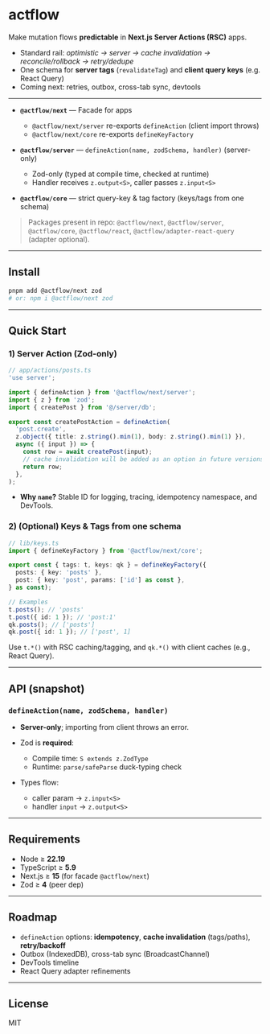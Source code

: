 # actflow

Make mutation flows **predictable** in **Next.js Server Actions (RSC)** apps.

- Standard rail: _optimistic → server → cache invalidation → reconcile/rollback → retry/dedupe_
- One schema for **server tags** (`revalidateTag`) and **client query keys** (e.g. React Query)
- Coming next: retries, outbox, cross-tab sync, devtools

---

- **`@actflow/next`** — Facade for apps
  - `@actflow/next/server` re-exports `defineAction` (client import throws)
  - `@actflow/next/core` re-exports `defineKeyFactory`

- **`@actflow/server`** — `defineAction(name, zodSchema, handler)` (server-only)
  - Zod-only (typed at compile time, checked at runtime)
  - Handler receives `z.output<S>`, caller passes `z.input<S>`

- **`@actflow/core`** — strict query-key & tag factory (keys/tags from one schema)

> Packages present in repo: `@actflow/next`, `@actflow/server`, `@actflow/core`, `@actflow/react`, `@actflow/adapter-react-query` (adapter optional).

---

## Install

```bash
pnpm add @actflow/next zod
# or: npm i @actflow/next zod
```

---

## Quick Start

### 1) Server Action (Zod-only)

```ts
// app/actions/posts.ts
'use server';

import { defineAction } from '@actflow/next/server';
import { z } from 'zod';
import { createPost } from '@/server/db';

export const createPostAction = defineAction(
  'post.create',
  z.object({ title: z.string().min(1), body: z.string().min(1) }),
  async ({ input }) => {
    const row = await createPost(input);
    // cache invalidation will be added as an option in future versions
    return row;
  },
);
```

- **Why `name`?** Stable ID for logging, tracing, idempotency namespace, and DevTools.

### 2) (Optional) Keys & Tags from one schema

```ts
// lib/keys.ts
import { defineKeyFactory } from '@actflow/next/core';

export const { tags: t, keys: qk } = defineKeyFactory({
  posts: { key: 'posts' },
  post: { key: 'post', params: ['id'] as const },
} as const);

// Examples
t.posts(); // 'posts'
t.post({ id: 1 }); // 'post:1'
qk.posts(); // ['posts']
qk.post({ id: 1 }); // ['post', 1]
```

Use `t.*()` with RSC caching/tagging, and `qk.*()` with client caches (e.g., React Query).

---

## API (snapshot)

### `defineAction(name, zodSchema, handler)`

- **Server-only**; importing from client throws an error.
- Zod is **required**:
  - Compile time: `S extends z.ZodType`
  - Runtime: `parse/safeParse` duck-typing check

- Types flow:
  - caller param → `z.input<S>`
  - handler `input` → `z.output<S>`

---

## Requirements

- Node ≥ **22.19**
- TypeScript ≥ **5.9**
- Next.js ≥ **15** (for facade `@actflow/next`)
- Zod ≥ **4** (peer dep)

---

## Roadmap

- `defineAction` options: **idempotency**, **cache invalidation** (tags/paths), **retry/backoff**
- Outbox (IndexedDB), cross-tab sync (BroadcastChannel)
- DevTools timeline
- React Query adapter refinements

---

## License

MIT
